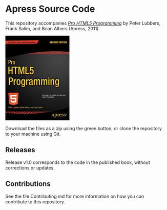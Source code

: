 # Apress Source Code

This repository accompanies [*Pro HTML5 Programming*](http://www.apress.com/9781430238645) by Peter Lubbers, Frank Salim, and Brian Albers (Apress, 2011).

![Cover image](9781430238645.jpg)

Download the files as a zip using the green button, or clone the repository to your machine using Git.

## Releases

Release v1.0 corresponds to the code in the published book, without corrections or updates.

## Contributions

See the file Contributing.md for more information on how you can contribute to this repository.
